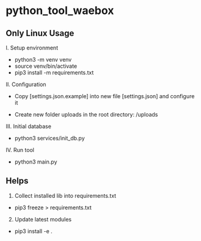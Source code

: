 # python_tool_waebox

## Only Linux Usage

I. Setup environment

- python3 -m venv venv
- source venv/bin/activate
- pip3 install -m requirements.txt

II. Configuration

- Copy [settings.json.example] into new file [settings.json] and configure it

- Create new folder uploads in the root directory: /uploads

III. Initial database

- python3 services/init_db.py

IV. Run tool

- python3 main.py

## Helps

1. Collect installed lib into requirements.txt

- pip3 freeze > requirements.txt

2. Update latest modules

- pip3 install -e .